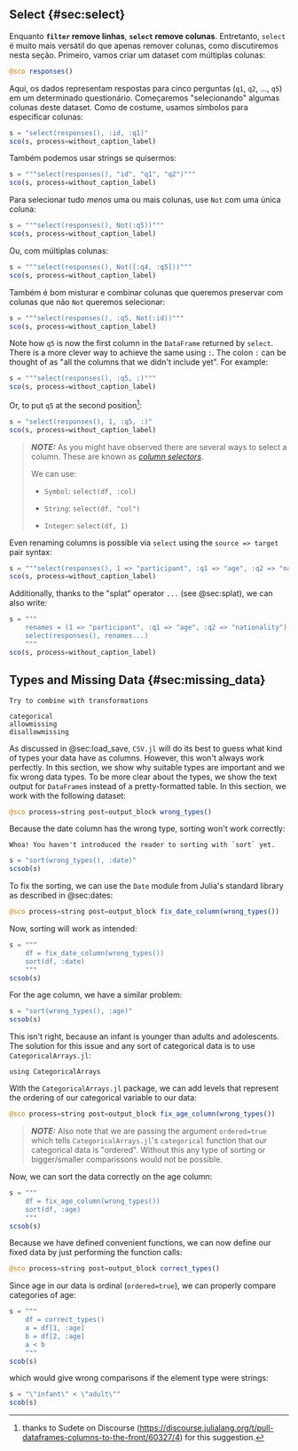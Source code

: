 ## Select {#sec:select}

Enquanto **`filter` remove linhas**, **`select` remove colunas**.
Entretanto, `select` é muito mais versátil do que apenas remover colunas, como discutiremos nesta seção.
Primeiro, vamos criar um dataset com múltiplas colunas:

```jl
@sco responses()
```

Aqui, os dados representam respostas para cinco perguntas (`q1`, `q2`, ..., `q5`) em um determinado questionário.
Começaremos "selecionando" algumas colunas deste dataset.
Como de costume, usamos símbolos para especificar colunas:

```jl
s = "select(responses(), :id, :q1)"
sco(s, process=without_caption_label)
```

Também podemos usar strings se quisermos:

```jl
s = """select(responses(), "id", "q1", "q2")"""
sco(s, process=without_caption_label)
```

Para selecionar tudo _menos_ uma ou mais colunas, use `Not` com uma única coluna:

```jl
s = """select(responses(), Not(:q5))"""
sco(s, process=without_caption_label)
```

Ou, com múltiplas colunas:

```jl
s = """select(responses(), Not([:q4, :q5]))"""
sco(s, process=without_caption_label)
```

Também é bom misturar e combinar colunas que queremos preservar com colunas que não `Not` queremos selecionar:

```jl
s = """select(responses(), :q5, Not(:id))"""
sco(s, process=without_caption_label)
```

Note how `q5` is now the first column in the `DataFrame` returned by `select`.
There is a more clever way to achieve the same using `:`.
The colon `:` can be thought of as "all the columns that we didn't include yet".
For example:

```jl
s = """select(responses(), :q5, :)"""
sco(s, process=without_caption_label)
```

Or, to put `q5` at the second position[^sudete]:

[^sudete]: thanks to Sudete on Discourse (<https://discourse.julialang.org/t/pull-dataframes-columns-to-the-front/60327/4>) for this suggestion.

```jl
s = "select(responses(), 1, :q5, :)"
sco(s, process=without_caption_label)
```

> **_NOTE:_**
> As you might have observed there are several ways to select a column.
> These are known as [_column selectors_](https://bkamins.github.io/julialang/2021/02/06/colsel.html).
>
> We can use:
>
> * `Symbol`: `select(df, :col)`
>
> * `String`: `select(df, "col")`
>
> * `Integer`: `select(df, 1)`

Even renaming columns is possible via `select` using the `source => target` pair syntax:

```jl
s = """select(responses(), 1 => "participant", :q1 => "age", :q2 => "nationality")"""
sco(s, process=without_caption_label)
```

Additionally, thanks to the "splat" operator `...` (see @sec:splat), we can also write:

```jl
s = """
    renames = (1 => "participant", :q1 => "age", :q2 => "nationality")
    select(responses(), renames...)
    """
sco(s, process=without_caption_label)
```

## Types and Missing Data {#sec:missing_data}

```{=comment}
Try to combine with transformations

categorical
allowmissing
disallowmissing
```

As discussed in @sec:load_save, `CSV.jl` will do its best to guess what kind of types your data have as columns.
However, this won't always work perfectly.
In this section, we show why suitable types are important and we fix wrong data types.
To be more clear about the types, we show the text output for `DataFrame`s instead of a pretty-formatted table.
In this section, we work with the following dataset:

```jl
@sco process=string post=output_block wrong_types()
```

Because the date column has the wrong type, sorting won't work correctly:

```{=comment}
Whoa! You haven't introduced the reader to sorting with `sort` yet.
```

```jl
s = "sort(wrong_types(), :date)"
scsob(s)
```

To fix the sorting, we can use the `Date` module from Julia's standard library as described in @sec:dates:

```jl
@sco process=string post=output_block fix_date_column(wrong_types())
```

Now, sorting will work as intended:

```jl
s = """
    df = fix_date_column(wrong_types())
    sort(df, :date)
    """
scsob(s)
```

For the age column, we have a similar problem:

```jl
s = "sort(wrong_types(), :age)"
scsob(s)
```

This isn't right, because an infant is younger than adults and adolescents.
The solution for this issue and any sort of categorical data is to use `CategoricalArrays.jl`:

```
using CategoricalArrays
```

With the `CategoricalArrays.jl` package, we can add levels that represent the ordering of our categorical variable to our data:

```jl
@sco process=string post=output_block fix_age_column(wrong_types())
```

> **_NOTE:_**
> Also note that we are passing the argument `ordered=true` which tells `CategoricalArrays.jl`'s `categorical` function that our categorical data is "ordered".
> Without this any type of sorting or bigger/smaller comparissons would not be possible.

Now, we can sort the data correctly on the age column:

```jl
s = """
    df = fix_age_column(wrong_types())
    sort(df, :age)
    """
scsob(s)
```

Because we have defined convenient functions, we can now define our fixed data by just performing the function calls:

```jl
@sco process=string post=output_block correct_types()
```

Since age in our data is ordinal (`ordered=true`), we can properly compare categories of age:

```jl
s = """
    df = correct_types()
    a = df[1, :age]
    b = df[2, :age]
    a < b
    """
scob(s)
```

which would give wrong comparisons if the element type were strings:

```jl
s = "\"infant\" < \"adult\""
scob(s)
```
